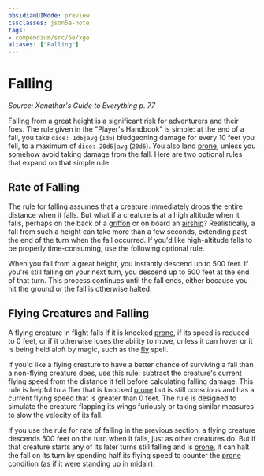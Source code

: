 ```yaml
---
obsidianUIMode: preview
cssclasses: json5e-note
tags:
- compendium/src/5e/xge
aliases: ["Falling"]
---
```

# Falling
*Source: Xanathar's Guide to Everything p. 77* 

Falling from a great height is a significant risk for adventurers and their foes. The rule given in the "Player's Handbook" is simple: at the end of a fall, you take `dice: 1d6|avg` (`1d6`) bludgeoning damage for every 10 feet you fell, to a maximum of `dice: 20d6|avg` (`20d6`). You also land [prone](4-Resources/Compendium/rules/conditions.md#prone), unless you somehow avoid taking damage from the fall. Here are two optional rules that expand on that simple rule.

## Rate of Falling

The rule for falling assumes that a creature immediately drops the entire distance when it falls. But what if a creature is at a high altitude when it falls, perhaps on the back of a [griffon](4-Resources/Compendium/bestiary/monstrosity/griffon.md) or on board an [airship](4-Resources/Compendium/items/airship.md)? Realistically, a fall from such a height can take more than a few seconds, extending past the end of the turn when the fall occurred. If you'd like high-altitude falls to be properly time-consuming, use the following optional rule.

When you fall from a great height, you instantly descend up to 500 feet. If you're still falling on your next turn, you descend up to 500 feet at the end of that turn. This process continues until the fall ends, either because you hit the ground or the fall is otherwise halted.

## Flying Creatures and Falling

A flying creature in flight falls if it is knocked [prone](4-Resources/Compendium/rules/conditions.md#prone), if its speed is reduced to 0 feet, or if it otherwise loses the ability to move, unless it can hover or it is being held aloft by magic, such as the [fly](4-Resources/Compendium/spells/fly.md) spell.

If you'd like a flying creature to have a better chance of surviving a fall than a non-flying creature does, use this rule: subtract the creature's current flying speed from the distance it fell before calculating falling damage. This rule is helpful to a flier that is knocked [prone](4-Resources/Compendium/rules/conditions.md#prone) but is still conscious and has a current flying speed that is greater than 0 feet. The rule is designed to simulate the creature flapping its wings furiously or taking similar measures to slow the velocity of its fall.

If you use the rule for rate of falling in the previous section, a flying creature descends 500 feet on the turn when it falls, just as other creatures do. But if that creature starts any of its later turns still falling and is [prone](4-Resources/Compendium/rules/conditions.md#prone), it can halt the fall on its turn by spending half its flying speed to counter the [prone](4-Resources/Compendium/rules/conditions.md#prone) condition (as if it were standing up in midair).